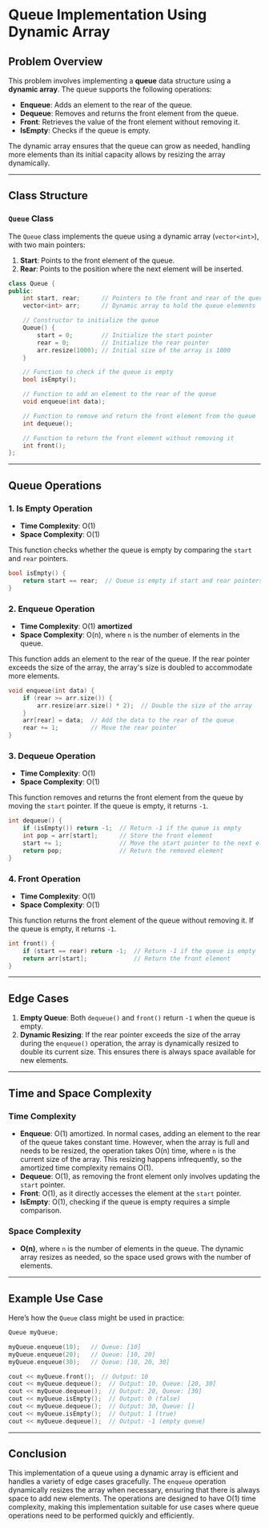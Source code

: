 # Queue Implementation Using Dynamic Array

## Problem Overview

This problem involves implementing a **queue** data structure using a **dynamic array**. The queue supports the following operations:

- **Enqueue**: Adds an element to the rear of the queue.
- **Dequeue**: Removes and returns the front element from the queue.
- **Front**: Retrieves the value of the front element without removing it.
- **IsEmpty**: Checks if the queue is empty.

The dynamic array ensures that the queue can grow as needed, handling more elements than its initial capacity allows by resizing the array dynamically.

---

## Class Structure

### `Queue` Class

The `Queue` class implements the queue using a dynamic array (`vector<int>`), with two main pointers:

1. **Start**: Points to the front element of the queue.
2. **Rear**: Points to the position where the next element will be inserted.

```cpp
class Queue {
public:
    int start, rear;      // Pointers to the front and rear of the queue
    vector<int> arr;      // Dynamic array to hold the queue elements

    // Constructor to initialize the queue
    Queue() {
        start = 0;        // Initialize the start pointer
        rear = 0;         // Initialize the rear pointer
        arr.resize(1000); // Initial size of the array is 1000
    }

    // Function to check if the queue is empty
    bool isEmpty();

    // Function to add an element to the rear of the queue
    void enqueue(int data);

    // Function to remove and return the front element from the queue
    int dequeue();

    // Function to return the front element without removing it
    int front();
};
```

---

## Queue Operations

### 1. **Is Empty Operation**

- **Time Complexity**: O(1)
- **Space Complexity**: O(1)

This function checks whether the queue is empty by comparing the `start` and `rear` pointers.

```cpp
bool isEmpty() {
    return start == rear;  // Queue is empty if start and rear pointers are the same
}
```

### 2. **Enqueue Operation**

- **Time Complexity**: O(1) **amortized**
- **Space Complexity**: O(n), where `n` is the number of elements in the queue.

This function adds an element to the rear of the queue. If the rear pointer exceeds the size of the array, the array's size is doubled to accommodate more elements.

```cpp
void enqueue(int data) {
    if (rear >= arr.size()) {
        arr.resize(arr.size() * 2);  // Double the size of the array
    }
    arr[rear] = data;  // Add the data to the rear of the queue
    rear += 1;         // Move the rear pointer
}
```

### 3. **Dequeue Operation**

- **Time Complexity**: O(1)
- **Space Complexity**: O(1)

This function removes and returns the front element from the queue by moving the `start` pointer. If the queue is empty, it returns `-1`.

```cpp
int dequeue() {
    if (isEmpty()) return -1;  // Return -1 if the queue is empty
    int pop = arr[start];      // Store the front element
    start += 1;                // Move the start pointer to the next element
    return pop;                // Return the removed element
}
```

### 4. **Front Operation**

- **Time Complexity**: O(1)
- **Space Complexity**: O(1)

This function returns the front element of the queue without removing it. If the queue is empty, it returns `-1`.

```cpp
int front() {
    if (start == rear) return -1;  // Return -1 if the queue is empty
    return arr[start];             // Return the front element
}
```

---

## Edge Cases

1. **Empty Queue**: Both `dequeue()` and `front()` return `-1` when the queue is empty.
2. **Dynamic Resizing**: If the rear pointer exceeds the size of the array during the `enqueue()` operation, the array is dynamically resized to double its current size. This ensures there is always space available for new elements.

---

## Time and Space Complexity

### Time Complexity

- **Enqueue**: O(1) amortized. In normal cases, adding an element to the rear of the queue takes constant time. However, when the array is full and needs to be resized, the operation takes O(n) time, where `n` is the current size of the array. This resizing happens infrequently, so the amortized time complexity remains O(1).
- **Dequeue**: O(1), as removing the front element only involves updating the `start` pointer.
- **Front**: O(1), as it directly accesses the element at the `start` pointer.
- **IsEmpty**: O(1), checking if the queue is empty requires a simple comparison.

### Space Complexity

- **O(n)**, where `n` is the number of elements in the queue. The dynamic array resizes as needed, so the space used grows with the number of elements.

---

## Example Use Case

Here’s how the `Queue` class might be used in practice:

```cpp
Queue myQueue;

myQueue.enqueue(10);   // Queue: [10]
myQueue.enqueue(20);   // Queue: [10, 20]
myQueue.enqueue(30);   // Queue: [10, 20, 30]

cout << myQueue.front();  // Output: 10
cout << myQueue.dequeue();  // Output: 10, Queue: [20, 30]
cout << myQueue.dequeue();  // Output: 20, Queue: [30]
cout << myQueue.isEmpty();  // Output: 0 (false)
cout << myQueue.dequeue();  // Output: 30, Queue: []
cout << myQueue.isEmpty();  // Output: 1 (true)
cout << myQueue.dequeue();  // Output: -1 (empty queue)
```

---

## Conclusion

This implementation of a queue using a dynamic array is efficient and handles a variety of edge cases gracefully. The `enqueue` operation dynamically resizes the array when necessary, ensuring that there is always space to add new elements. The operations are designed to have O(1) time complexity, making this implementation suitable for use cases where queue operations need to be performed quickly and efficiently.
